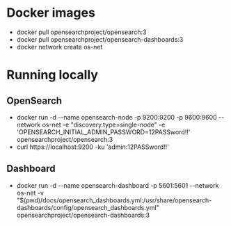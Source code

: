 # Docker images

* docker pull opensearchproject/opensearch:3
* docker pull opensearchproject/opensearch-dashboards:3
* docker network create os-net

# Running locally

## OpenSearch

* docker run -d --name opensearch-node -p 9200:9200 -p 9600:9600 --network os-net -e "discovery.type=single-node" -e 'OPENSEARCH_INITIAL_ADMIN_PASSWORD=12PASSword!!' opensearchproject/opensearch:3
* curl https://localhost:9200 -ku 'admin:12PASSword!!'

## Dashboard

* docker run -d --name opensearch-dashboard -p 5601:5601 --network os-net -v "$(pwd)/docs/opensearch_dashboards.yml:/usr/share/opensearch-dashboards/config/opensearch_dashboards.yml" opensearchproject/opensearch-dashboards:3
